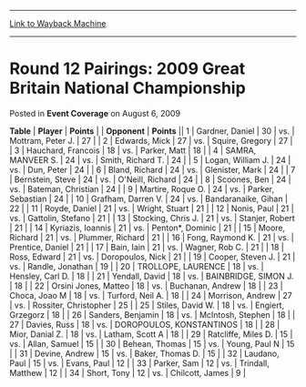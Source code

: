 
---
[Link to Wayback Machine](https://web.archive.org/web/20171030205810/https://magic.wizards.com/en/articles/archive/event-coverage/round-12-pairings-2009-great-britain-national-championship-2009-08)

[_metadata_:description]:- "TablePlayerPoints"
[_metadata_:generator]:- "Drupal 7 (http://drupal.org)"
[_metadata_:node]:- "434476"
[_metadata_:publish_date]:- "2009-08-06"
[_metadata_:source]:- "div-main-content"
[_metadata_:title]:- "Round 12 Pairings: 2009 Great Britain National Championship"
[_metadata_:wayback_capture_timestamp]:- "2017-10-30 20:58:10"
[_metadata_:wayback_raw_url]:- "https://web.archive.org/web/20171030205810id_/https://magic.wizards.com/en/articles/archive/event-coverage/round-12-pairings-2009-great-britain-national-championship-2009-08"
[_metadata_:wayback_url]:- "https://magic.wizards.com/en/articles/archive/event-coverage/round-12-pairings-2009-great-britain-national-championship-2009-08"
---


Round 12 Pairings: 2009 Great Britain National Championship
===========================================================



 Posted in **Event Coverage**
 on August 6, 2009 












 **Table** | **Player** | **Points** |  | **Opponent** | **Points** ||  1 | Gardner, Daniel |  30 | vs. | Mottram, Peter J. |  27 |
|  2 | Edwards, Mick |  27 | vs. | Squire, Gregory |  27 |
|  3 | Hauchard, Francois |  18 | vs. | Parker, Matt |  18 |
|  4 | SAMRA, MANVEER S. |  24 | vs. | Smith, Richard T. |  24 |
|  5 | Logan, William J. |  24 | vs. | Dun, Peter |  24 |
|  6 | Bland, Richard |  24 | vs. | Glenister, Mark |  24 |
|  7 | Bernstein, Steve |  24 | vs. | O'Neill, Richard |  24 |
|  8 | Scoones, Ben |  24 | vs. | Bateman, Christian |  24 |
|  9 | Martire, Roque O. |  24 | vs. | Parker, Sebastian |  24 |
|  10 | Grafham, Darren V. |  24 | vs. | Bandaranaike, Gihan |  22 |
|  11 | Royde, Daniel |  21 | vs. | Wright, Stuart |  21 |
|  12 | Nonis, Paul |  21 | vs. | Gattolin, Stefano |  21 |
|  13 | Stocking, Chris J. |  21 | vs. | Stanjer, Robert |  21 |
|  14 | Kyriazis, Ioannis |  21 | vs. | Penton\*, Dominic |  21 |
|  15 | Moore, Richard |  21 | vs. | Plummer, Richard |  21 |
|  16 | Fong, Raymond K. |  21 | vs. | Prentice, Daniel |  21 |
|  17 | Bain, Iain |  21 | vs. | Wagner, Rob C. |  21 |
|  18 | Ross, Edward |  21 | vs. | Doropoulos, Nick |  21 |
|  19 | Cooper, Steven J. |  21 | vs. | Randle, Jonathan |  19 |
|  20 | TROLLOPE, LAURENCE |  18 | vs. | Hensley, Carl D. |  18 |
|  21 | Yendall, David |  18 | vs. | BAINBRIDGE, SIMON J. |  18 |
|  22 | Orsini Jones, Matteo |  18 | vs. | Buchanan, Andrew |  18 |
|  23 | Choca, Joao M |  18 | vs. | Turford, Neil A. |  18 |
|  24 | Morrison, Andrew |  27 | vs. | Rossiter, Christopher |  25 |
|  25 | Stiles, David W. |  18 | vs. | Engiert, Grzegorz |  18 |
|  26 | Sanders, Benjamin |  18 | vs. | McIntosh, Stephen |  18 |
|  27 | Davies, Russ |  18 | vs. | DOROPOULOS, KONSTANTINOS |  18 |
|  28 | Mior, Danial Z. |  18 | vs. | Latham, Scott A |  18 |
|  29 | Ratcliffe, Miles D. |  15 | vs. | Allan, Samuel |  15 |
|  30 | Behean, Thomas |  15 | vs. | Young, Paul N |  15 |
|  31 | Devine, Andrew |  15 | vs. | Baker, Thomas D. |  15 |
|  32 | Laudano, Paul |  15 | vs. | Evans, Paul |  12 |
|  33 | Parker, Sam |  12 | vs. | Trindall, Matthew |  12 |
|  34 | Short, Tony |  12 | vs. | Chilcott, James |  9 |







